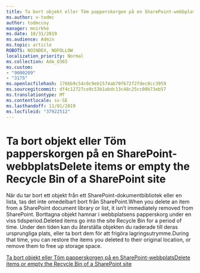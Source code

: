 ```yaml
---
title: Ta bort objekt eller Töm papperskorgen på en SharePoint-webbplats
ms.author: v-todmc
author: todmccoy
manager: mnirkhe
ms.date: 10/31/2019
ms.audience: Admin
ms.topic: article
ROBOTS: NOINDEX, NOFOLLOW
localization_priority: Normal
ms.collection: Adm_O365
ms.custom:
- "9000209"
- "3175"
ms.openlocfilehash: 1766b9c54c0c9eb1574ab70f672f2fdec8cc3959
ms.sourcegitcommit: df4c12727ce9c53b1abdc13c48c25cc00b73eb57
ms.translationtype: MT
ms.contentlocale: sv-SE
ms.lasthandoff: 11/01/2019
ms.locfileid: "37922512"
---
```

# <a name="delete-items-or-empty-the-recycle-bin-of-a-sharepoint-site"></a><span data-ttu-id="dc3be-102">Ta bort objekt eller Töm papperskorgen på en SharePoint-webbplats</span><span class="sxs-lookup"><span data-stu-id="dc3be-102">Delete items or empty the Recycle Bin of a SharePoint site</span></span> 

<span data-ttu-id="dc3be-103">När du tar bort ett objekt från ett SharePoint-dokumentbibliotek eller en lista, tas det inte omedelbart bort från SharePoint.</span><span class="sxs-lookup"><span data-stu-id="dc3be-103">When you delete an item from a SharePoint document library or list, it isn’t immediately removed from SharePoint.</span></span> <span data-ttu-id="dc3be-104">Borttagna objekt hamnar i webbplatsens papperskorg under en viss tidsperiod.</span><span class="sxs-lookup"><span data-stu-id="dc3be-104">Deleted items go into the site Recycle Bin for a period of time.</span></span> <span data-ttu-id="dc3be-105">Under den tiden kan du återställa objekten du raderade till deras ursprungliga plats, eller ta bort dem för att frigöra lagringsutrymme.</span><span class="sxs-lookup"><span data-stu-id="dc3be-105">During that time, you can restore the items you deleted to their original location, or remove them to free up storage space.</span></span>

[<span data-ttu-id="dc3be-106">Ta bort objekt eller Töm papperskorgen på en SharePoint-webbplats</span><span class="sxs-lookup"><span data-stu-id="dc3be-106">Delete items or empty the Recycle Bin of a SharePoint site</span></span>](https://support.office.com/article/delete-items-or-empty-the-recycle-bin-of-a-sharepoint-site-2e713599-d13e-40d6-96dc-66f0a366f74e?ui=en-US&rs=en-US&ad=US#ID0EAADAAA=Online)